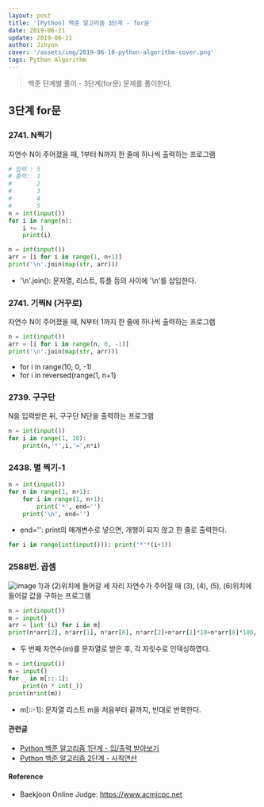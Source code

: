 ```yaml
---
layout: post
title: '[Python] 백준 알고리즘 3단계 - for문'
date: 2019-06-21
update: 2019-06-21
author: Jihyun
cover: '/assets/img/2019-06-18-python-algorithm-cover.png'
tags: Python Algorithm
---
```



> 백준 단계별 풀이 - 3단계(for문) 문제를 풀이한다.


## 3단계 for문

### 2741. N찍기
자연수 N이 주어졌을 때, 1부터 N까지 한 줄에 하나씩 출력하는 프로그램
```python
# 입력 : 5
# 출력:  1
#       2
#       3
#       4
#       5
n = int(input())
for i in range(n):
    i += 1
    print(i)
```
```python
n = int(input())
arr = [i for i in range(1, n+1)]
print('\n'.join(map(str, arr)))
```
* '\n'.join(): 문자열, 리스트, 튜플 등의 사이에 '\n'를 삽입한다.

### 2741. 기찍N (거꾸로)
자연수 N이 주어졌을 때, N부터 1까지 한 줄에 하나씩 출력하는 프로그램
```Python
n = int(input())
arr = [i for i in range(n, 0, -1)]
print('\n'.join(map(str, arr)))
```
* for i in range(10, 0, -1)
* for i in reversed(range(1, n+1)


### 2739. 구구단
N을 입력받은 뒤, 구구단 N단을 출력하는 프로그램
```Python
n = int(input())
for i in range(1, 10):
    print(n,'*',i,'=',n*i)
```

### 2438. 별 찍기-1
```Python
n = int(input())
for n in range(1, n+1):
    for i in range(1, n+1):
        print('*', end='')
    print('\n', end='')
```
* end='': print의 매개변수로 넣으면, 개행이 되지 않고 한 줄로 출력한다.

```Python
for i in range(int(input())): print('*'*(i+1))
```

### 2588번. 곱셈
![image](https://www.acmicpc.net/upload/images/f5NhGHVLM4Ix74DtJrwfC97KepPl27s%20(1).png)
1)과 (2)위치에 들어갈 세 자리 자연수가 주어질 때 (3), (4), (5), (6)위치에 들어갈 값을 구하는 프로그램

```Python
n = int(input())
m = input()
arr = [int (i) for i in m]
print(n*arr[2], n*arr[1], n*arr[0], n*arr[2]+n*arr[1]*10+n*arr[0]*100, sep='\n')
```
* 두 번째 자연수(m)를 문자열로 받은 후, 각 자릿수로 인덱싱하였다.

```Python
n = int(input())
m = input()
for _ in m[::-1]:
    print(n * int(_))
print(n*int(m))
```
* m[::-1]: 문자열 리스트 m을 처음부터 끝까지, 반대로 반복한다.
#### 관련글
- [Python 백준 알고리즘 1단계 - 입/출력 받아보기](https://jihyun-dev.github.io/2019/06/19/python-algorithm-1.html)
- [Python 백준 알고리즘 2단계 - 사칙연산](https://jihyun-dev.github.io/2019/06/20/python-algorithm-2.html)

#### **Reference**
- Baekjoon Online Judge: https://www.acmicpc.net
